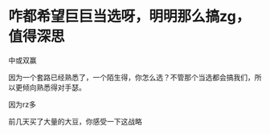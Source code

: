 # 咋都希望巨巨当选呀，明明那么搞zg，值得深思


中或双赢

<img src="static/image/smiley/default/smile.gif" smilieid="1" border="0" alt="" /><img src="static/image/smiley/default/smile.gif" smilieid="1" border="0" alt="" /><img src="static/image/smiley/default/smile.gif" smilieid="1" border="0" alt="" />因为一个套路已经熟悉了，一个陌生得，你怎么选？不管那个当选都会搞我们，所以更倾向熟悉得对手瑟。

因为rz多

前几天买了大量的大豆，你感受一下这战略
